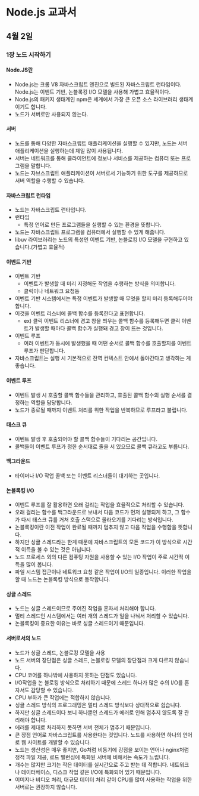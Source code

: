 # Node.js 교과서

## 4월 2일

### 1장 노드 시작하기

#### Node.JS란
- Node.js는 크롬 V8 자바스크립트 엔진으로 빌드된 자바스크립트 런타임이다. Node.js는 이벤트 기반, 논블록킹 I/O 모델을 사용해 가볍고 효율적이다.
- Node.js의 패키지 생태계인 npm은 세계에서 가장 큰 오픈 소스 라이브러리 생태계이기도 합니다.
- 노드가 서버로만 사용되지 않는다.

#### 서버
- 노드를 통해 다양한 자바스크립트 애플리케이션을 실행할 수 있지만, 노드는 서버 애플리케이션을 실행하는데 제일 많이 사용됩니다.
- 서버는 네트워크를 통해 클라이언트에 정보나 서비스를 제공하는 컴퓨터 또는 프로그램을 말합니다.
- 노드는 자브스크립트 애플리케이션이 서버로서 기능하기 위한 도구를 제공하므로 서버 역할을 수행할 수 있습니다.

#### 자바스크립트 런타임
- 노드는 자바스크립트 런타입니다.
- 런타임
    - 특정 언어로 만든 프로그램들을 실행할 수 있는 환경을 뜻합니다.
- 노드는 자바스크립트 프로그램을 컴퓨터에서 실행할 수 있게 해줍니다.
- libuv 라이브러리는 노드의 특성인 이벤트 기반, 논블로킹 I/O 모델을 구현하고 있습니다.(가볍고 효율적)

#### 이벤트 기반
- 이벤트 기반
    - 이벤트가 발생할 때 미리 지정해둔 작업을 수행하는 방식을 의미합니다.
    - 클릭이나 네트워크 요청등
- 이벤트 기반 시스템에서는 특정 이벤트가 발생할 때 무엇을 할지 미리 등록해두어야 합니다.
- 이것을 이벤트 리스너에 콜백 함수를 등록한다고 표현합니다.
    - ex) 클릭 이벤트 리스너에 경고 창을 띄우는 콜백 함수를 등록해두면 클릭 이벤트가 발생할 때마다 콜백 함수가 실행돼 경고 창이 뜨는 것입니다.
- 이벤트 루프
    - 여러 이벤트가 동시에 발생했을 때 어떤 순서로 콜백 함수를 호출할지를 이벤트 루프가 판단합니다.
- 자바스크립트는 실행 시 기본적으로 전역 컨텍스트 안에서 돌아간다고 생각하는 게 좋습니다.

#### 이벤트 루프
- 이벤트 발생 시 호출할 콜백 함수들을 관리하고, 호출된 콜백 함수의 실행 순서를 결정하는 역할을 담당합니다.
- 노드가 종료될 때까지 이벤트 처리를 위한 작업을 반복하므로 루프라고 불립니다.

#### 태스크 큐
- 이벤트 발생 후 호출되어야 할 콜백 함수들이 기다리는 공간입니다.
- 콜백들이 이벤트 루프가 정한 순서대로 줄을 서 있으므로 콜백 큐라고도 부릅니다.

#### 백그라운드
- 타이머나 I/O 작업 콜백 또는 이벤트 리스너들이 대기하는 곳입니다.

#### 논블록킹 I/O
- 이벤트 루프를 잘 활용하면 오래 걸리는 작업을 효율적으로 처리할 수 있습니다.
- 오래 걸리는 함수를 백그라운드로 보내서 다음 코드가 먼저 실행되게 하고, 그 함수가 다시 태스크 큐를 거쳐 호출 스택으로 올라오기를 기다리는 방식입니다.
- 논블록킹이란 이전 작업이 완료될 때까지 멈추지 않고 다음 작업을 수행함을 뜻합니다.
- 하지만 싱글 스레드라는 한계 때문에 자바스크립트의 모든 코드가 이 방식으로 시간적 이득을 볼 수 있는 것은 아닙니다.
- 노드 프로세스 외의 다른 컴퓨팅 자원을 사용할 수 있는 I/O 작업이 주로 시간적 이득을 많이 봅니다.
- 파일 시스템 접근이나 네트워크 요청 같은 작업이 I/O의 일종입니다. 이러한 작업을 할 때 노드는 논블록킹 방식으로 동작합니다.

#### 싱글 스레드
- 노드는 싱글 스레드이므로 주어진 작업을 혼자서 처리해야 합니다.
- 멀티 스레드인 시스템에서는 여러 개의 스레드가 일을 나눠서 처리할 수 있습니다.
- 논블록킹이 중요한 이유는 바로 싱글 스레드이기 때문입니다.

#### 서버로서의 노드
- 노드가 싱글 스레드, 논블로킹 모델을 사용
- 노드 서버의 장단점은 싱글 스레드, 논블로킹 모델의 장단점과 크게 다르지 않습니다.
- CPU 코어를 하나밖에 사용하지 못하는 단점도 있습니다.
- I/O작업을 논 블로킹 방식으로 처리하기 때문에 스레드 하나가 많은 수의 I/O를 혼자서도 감당할 수 있습니다.
- CPU 부하가 큰 작업에는 적합하지 않습니다.
- 싱글 스레드 방식의 프로그래밍은 멀티 스레드 방식보다 상대적으로 쉽습니다.
- 하지만 싱글 스레드이다 보니 하나뿐인 스레드가 에러로 인해 멈추지 않도록 잘 관리해야 합니다.
- 에러를 제대로 처리하지 못하면 서버 전체가 멈추기 때문입니다.
- 큰 장점 언어로 자바스크립트를 사용한다는 것입니다. 노드를 사용하면 하나의 언어로 웹 사이트를 개발할 수 있습니다.
- 노드는 생산성은 매우 좋지만, Go처럼 비동기에 강점을 보이는 언어나 nginx처럼 정적 파일 제공, 로드 밸런싱에 특화된 서버에 비해서는 속도가 느립니다.
- 개수는 많지만 크기는 작은 데이터를 실시간으로 주고 받는 데 적합니다. 네트워크나 데이터베이스, 디스크 작업 같은 I/O에 특화되어 있기 때문입니다.
- 이미지나 비디오 처리, 대규모 데이터 처리 같이 CPU를 많이 사용하는 작업을 위한 서버로는 권장하지 않습니다.

